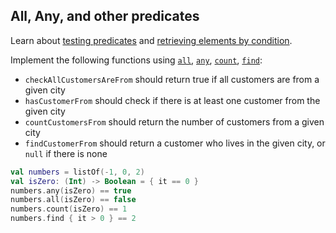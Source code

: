 ## All, Any, and other predicates

Learn about [testing predicates](https://kotlinlang.org/docs/reference/collection-filtering.html#testing-predicates)
and [retrieving elements by condition](https://kotlinlang.org/docs/reference/collection-elements.html#retrieving-by-condition).

Implement the following functions using
[`all`](https://kotlinlang.org/api/latest/jvm/stdlib/kotlin.collections/kotlin.-iterable/all.html),
[`any`](https://kotlinlang.org/api/latest/jvm/stdlib/kotlin.collections/kotlin.-iterable/any.html),
[`count`](https://kotlinlang.org/api/latest/jvm/stdlib/kotlin.collections/kotlin.-iterable/count.html),
[`find`](https://kotlinlang.org/api/latest/jvm/stdlib/kotlin.collections/kotlin.-iterable/find.html):
- `checkAllCustomersAreFrom` should return true if all customers are from a given city
- `hasCustomerFrom` should check if there is at least one customer from the given city
- `countCustomersFrom` should return the number of customers from a given city
- `findCustomerFrom` should return a customer who lives in the given city, or `null` if there is none

```kotlin
val numbers = listOf(-1, 0, 2)
val isZero: (Int) -> Boolean = { it == 0 }
numbers.any(isZero) == true
numbers.all(isZero) == false
numbers.count(isZero) == 1
numbers.find { it > 0 } == 2
```
